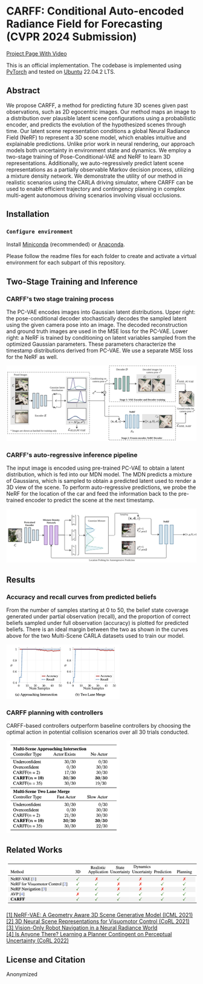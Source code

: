# CARFF: Conditional Auto-encoded Radiance Field for Forecasting (CVPR 2024 Submission)


[Project Page With Video](https://www.carff.website/)

This is an official implementation. The codebase is implemented using [PyTorch](https://pytorch.org/) and tested on [Ubuntu](https://ubuntu.com/) 22.04.2 LTS.

## Abstract
We propose CARFF, a method for predicting future 3D scenes given past observations, such as 2D egocentric images. Our method maps an image to a distribution over plausible latent scene configurations using a probabilistic encoder, and predicts the evolution of the hypothesized scenes through time. Our latent scene representation conditions a global Neural Radiance Field (NeRF) to represent a 3D scene model, which enables intuitive and explainable predictions. Unlike prior work in neural rendering, our approach models both uncertainty in environment state and dynamics. We employ a two-stage training of Pose-Conditional-VAE and NeRF to learn 3D representations. Additionally, we auto-regressively predict latent scene representations as a partially observable Markov decision process, utilizing a mixture density network. We demonstrate the utility of our method in realistic scenarios using the CARLA driving simulator, where CARFF can be used to enable efficient trajectory and contingency planning in complex multi-agent autonomous driving scenarios involving visual occlusions.

## Installation

### `Configure environment`

Install [Miniconda](https://docs.conda.io/en/latest/miniconda.html) (recommended) or [Anaconda](https://www.anaconda.com/).

Please follow the readme files for each folder to create and activate a virtual environment for each subpart of this repository.

## Two-Stage Training and Inference

### CARFF's two stage training process

The PC-VAE encodes images into Gaussian latent distributions. Upper right: the pose-conditional decoder stochastically decodes the sampled latent using the given camera pose into an image. The decoded reconstruction and ground truth images are used in the MSE loss for the PC-VAE. Lower right: a NeRF is trained by conditioning on latent variables sampled from the optimized Gaussian parameters. These parameters characterize the timestamp distributions derived from PC-VAE. We use a separate MSE loss for the NeRF as well.

![train](./images/train.jpg)


### CARFF's auto-regressive inference pipeline

The input image is encoded using pre-trained PC-VAE to obtain a latent distribution, which is fed into our MDN model. The MDN predicts a mixture of Gaussians, which is sampled to obtain a predicted latent used to render a 3D view of the scene. To perform auto-regressive predictions, we probe the NeRF for the location of the car and feed the information back to the pre-trained encoder to predict the scene at the next timestamp.

![inference](./images/inference.jpg)

## Results
### Accuracy and recall curves from predicted beliefs

From the number of samples starting at 0 to 50, the belief state coverage generated under partial observation (recall), and the proportion of correct beliefs sampled under full observation (accuracy) is plotted for predicted beliefs. There is an ideal margin between the two as shown in the curves above for the two Multi-Scene CARLA datasets used to train our model.

<!-- ![recall_acc_curves](./images/recall_acc_curves.png) -->
<img src="./images/recall_acc_curves.png" alt="drawing" width="300"/>

### CARFF planning with controllers

CARFF-based controllers outperform baseline controllers by choosing the optimal action in potential collision scenarios over all 30 trials conducted.

<!-- ![controller](./images/controller.png, ) -->
<img src="./images/controller.png" alt="drawing" width="300"/>

## Related Works
![related](./images/related_works.png)

[[1] NeRF-VAE: A Geometry Aware 3D Scene Generative Model (ICML 2021)](https://arxiv.org/abs/2104.00587)\
[[2] 3D Neural Scene Representations for Visuomotor Control (CoRL 2021)](https://arxiv.org/abs/2107.04004)\
[[3] Vision-Only Robot Navigation in a Neural Radiance World](https://arxiv.org/abs/2110.00168)\
[[4] Is Anyone There? Learning a Planner Contingent on Perceptual Uncertainty (CoRL 2022)](https://openreview.net/forum?id=2CSj965d9O4)

## License and Citation

Anonymized 
<!-- ```bibtex
@article{yang2023carff,
  title={{CARFF}: Conditional Auto-encoded Radiance Field for 3D Scene Forecasting},
  author={Yang, Jiezhi ``Stephen'' and Desai, Khushi and Bhatia, Harshil
  and Packer, Charles and Gonzalez, Joseph E.},
  journal={arXiv preprint arXiv},
  year={2023}
}
``` -->